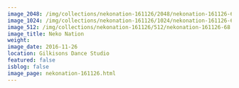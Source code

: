 ```yaml
---
image_2048: /img/collections/nekonation-161126/2048/nekonation-161126-68.jpg
image_1024: /img/collections/nekonation-161126/1024/nekonation-161126-68.jpg
image_512: /img/collections/nekonation-161126/512/nekonation-161126-68.jpg
image_title: Neko Nation
weight: 
image_date: 2016-11-26
location: Gilkisons Dance Studio
featured: false
isblog: false
image_page: nekonation-161126.html
---
```

